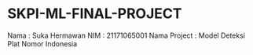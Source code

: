 # SKPI-ML-FINAL-PROJECT
Nama : Suka Hermawan
NIM : 21171065001
Nama Project : Model Deteksi Plat Nomor Indonesia
